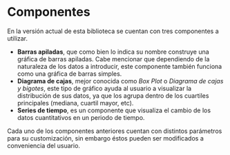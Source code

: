 # Componentes 

En la versión actual de esta biblioteca se cuentan con tres componentes a utilizar.

- **Barras apiladas**, que como bien lo indica su nombre construye una gráfica de barras apiladas. Cabe mencionar que 
dependiendo de la naturaleza de los datos a introducir, este componente también funciona como una gráfica de barras
simples.
- **Diagrama de cajas**, mejor conocida como _Box Plot_ o _Diagrama de cajas y bigotes_, este tipo de gráfico ayuda al 
usuario a visualizar la distribución de sus datos, ya que los agrupa dentro de los cuartiles principales (mediana, 
cuartil mayor, etc).
- **Series de tiempo**, es un componente que visualiza el cambio de los datos cuantitativos en un periodo de tiempo.

Cada uno de los componentes anteriores cuentan con distintos parámetros para su customización, sin embargo éstos 
pueden ser modificados a conveniencia del usuario.